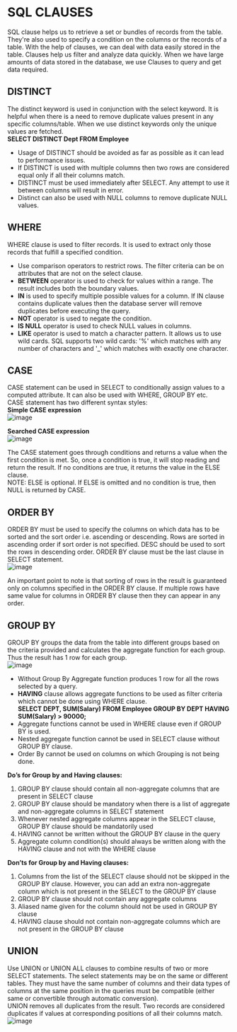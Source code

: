# SQL CLAUSES  
SQL clause helps us to retrieve a set or bundles of records from the table. They're also used to specify a condition on the columns or the records of a table. With the help of clauses, we can deal with data easily stored in the table. Clauses help us filter and analyze data quickly. When we have large amounts of data stored in the database, we use Clauses to query and get data required.  

## DISTINCT  
The distinct keyword is used in conjunction with the select keyword. It is helpful when there is a need to remove duplicate values present in any specific columns/table. When we use distinct keywords only the unique values are fetched.  
**SELECT DISTINCT Dept FROM Employee**  
- Usage of DISTINCT should be avoided as far as possible as it can lead to performance issues.  
- If DISTINCT is used with multiple columns then two rows are considered equal only if all their columns match.  
- DISTINCT must be used immediately after SELECT. Any attempt to use it between columns will result in error.  
- Distinct can also be used with NULL columns to remove duplicate NULL values.  

## WHERE  
WHERE clause is used to filter records. It is used to extract only those records that fulfill a specified condition.  
- Use comparison operators to restrict rows. The filter criteria can be on attributes that are not on the select clause.  
- **BETWEEN** operator is used to check for values within a range. The result includes both the boundary values.  
- **IN** is used to specify multiple possible values for a column. If IN clause contains duplicate values then the database server will remove duplicates before executing the query.  
- **NOT** operator is used to negate the condition.  
- **IS NULL** operator is used to check NULL values in columns.  
- **LIKE** operator is used to match a character pattern. It allows us to use wild cards. SQL supports two wild cards: '%' which matches with any number of characters and '_' which matches with exactly one character.  

## CASE  
CASE statement can be used in SELECT to conditionally assign values to a computed attribute. It can also be used with WHERE, GROUP BY etc.  
CASE statement has two different syntax styles:  
**Simple CASE expression**  
![image](https://github.com/Vikasgupta29/SQL/assets/92180754/064cc179-1a24-4908-92f1-56d7cd51e9b3)

**Searched CASE expression**  
![image](https://github.com/Vikasgupta29/SQL/assets/92180754/72165df2-92d5-45da-ac17-75606a27e79f)

The CASE statement goes through conditions and returns a value when the first condition is met. So, once a condition is true, it will stop reading and return the result. If no conditions are true, it returns the value in the ELSE clause.  
NOTE: ELSE is optional. If ELSE is omitted and no condition is true, then NULL is returned by CASE.  

## ORDER BY  
ORDER BY must be used to specify the columns on which data has to be sorted and the sort order i.e. ascending or descending. Rows are sorted in ascending order if sort order is not specified. DESC should be used to sort the rows in descending order. ORDER BY clause must be the last clause in SELECT statement.  
![image](https://github.com/Vikasgupta29/SQL/assets/92180754/c685a3b1-460c-4618-9d27-db67a03daa57)

An important point to note is that sorting of rows in the result is guaranteed only on columns specified in the ORDER BY clause. If multiple rows have same value for columns in ORDER BY clause then they can appear in any order.  

## GROUP BY  
GROUP BY groups the data from the table into different groups based on the criteria provided and calculates the aggregate function for each group. Thus the result has 1 row for each group.  
![image](https://github.com/Vikasgupta29/SQL/assets/92180754/b6fb5fa1-5ed7-4fb3-860a-f510c8fadb70)

- Without Group By Aggregate function produces 1 row for all the rows selected by a query.  
- **HAVING** clause allows aggregate functions to be used as filter criteria which cannot be done using WHERE clause.  
  **SELECT DEPT, SUM(Salary) FROM Employee GROUP BY DEPT HAVING SUM(Salary) > 90000;**  
- Aggregate functions cannot be used in WHERE clause even if GROUP BY is used.  
- Nested aggregate function cannot be used in SELECT clause without GROUP BY clause.  
- Order By cannot be used on columns on which Grouping is not being done.  

**Do’s for Group by and Having clauses:**  
1. GROUP BY clause should contain all non-aggregate columns that are present in SELECT clause
2. GROUP BY clause should be mandatory when there is a list of aggregate and non-aggregate columns in SELECT statement
3. Whenever nested aggregate columns appear in the SELECT clause, GROUP BY clause should be mandatorily used
4. HAVING cannot be written without the GROUP BY clause in the query
5. Aggregate column condition(s) should always be written along with the HAVING clause and not with the WHERE clause  

**Don’ts for Group by and Having clauses:**
1. Columns from the list of the SELECT clause should not be skipped in the GROUP BY clause. However, you can add an extra non-aggregate column which is not present in the SELECT to the GROUP BY clause
2. GROUP BY clause should not contain any aggregate columns
3. Aliased name given for the column should not be used in GROUP BY clause
4. HAVING clause should not contain non-aggregate columns which are not present in the GROUP BY clause  

## UNION  
Use UNION or UNION ALL clauses to combine results of two or more SELECT statements. The select statements may be on the same or different tables. They must have the same number of columns and their data types of columns at the same position in the queries must be compatible (either same or convertible through automatic conversion).  
UNION removes all duplicates from the result. Two records are considered duplicates if values at corresponding positions of all their columns match.  
![image](https://github.com/Vikasgupta29/SQL/assets/92180754/15b95e31-d6a0-4dfa-a4fc-19912bd58d04)

















